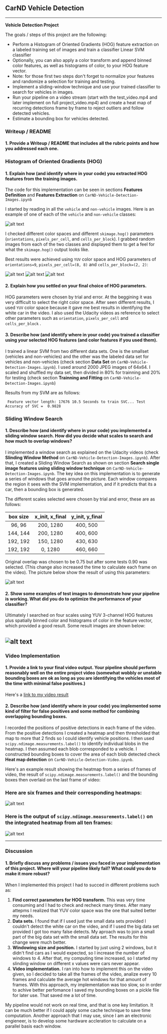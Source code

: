 
## CarND Vehicle Detection
---

**Vehicle Detection Project**

The goals / steps of this project are the following:

* Perform a Histogram of Oriented Gradients (HOG) feature extraction on a labeled training set of images and train a classifier Linear SVM classifier
* Optionally, you can also apply a color transform and append binned color features, as well as histograms of color, to your HOG feature vector. 
* Note: for those first two steps don't forget to normalize your features and randomize a selection for training and testing.
* Implement a sliding-window technique and use your trained classifier to search for vehicles in images.
* Run your pipeline on a video stream (start with the test_video.mp4 and later implement on full project_video.mp4) and create a heat map of recurring detections frame by frame to reject outliers and follow detected vehicles.
* Estimate a bounding box for vehicles detected.

[//]: # (Image References)
[image1]: ./output_images/car_notcar.png
[image2a]: ./output_images/hog0.png
[image2b]: ./output_images/hog1.png
[image2c]: ./output_images/hog2.png
[image3]: ./output_images/windows.png
[image4]: ./output_images/cars.png
[image5]: ./output_images/heat_maps.png
[image6]: ./output_images/result.png
[video1]: ./result.mp4


### Writeup / README

#### 1. Provide a Writeup / README that includes all the rubric points and how you addressed each one.  


### Histogram of Oriented Gradients (HOG)

#### 1. Explain how (and identify where in your code) you extracted HOG features from the training images.

The code for this implementation can be seen in sections **Features Definition** and **Features Extraction** on `CarND-Vehicle-Detection-Images.ipynb` 

I started by reading in all the `vehicle` and `non-vehicle` images.  Here is an example of one of each of the `vehicle` and `non-vehicle` classes:

![alt text][image1]

I checked different color spaces and different `skimage.hog()` parameters (`orientations`, `pixels_per_cell`, and `cells_per_block`).  I grabbed random images from each of the two classes and displayed them to get a feel for what the `skimage.hog()` output looks like.

Best results were achieved using `YUV` color space and HOG parameters of `orientations=9`, `pixels_per_cell=(8, 8)` and `cells_per_block=(2, 2)`:


![alt text][image2a]
![alt text][image2b]
![alt text][image2c]

#### 2. Explain how you settled on your final choice of HOG parameters.

HOG parameters were chosen by trial and error. At the beggining it was very difficult to select the right color space. After seen different results, I used `YUV` color space because it gave me best results in identifying the white car in the video. I also used the Udacity videos as reference to select other parameters such as `orientation`, `pixels_per_cell` and `cells_per_block` .

#### 3. Describe how (and identify where in your code) you trained a classifier using your selected HOG features (and color features if you used them).

I trained a linear SVM from two different data sets. One is the smallset (vehicles and non-vehicles) and the other was the labeled data set for vehicles and non-vehicles (check section **Data Set** on `CarND-Vehicle-Detection-Images.ipynb`).
I used around 2000 JPEG images of 64x64. I scaled and shuffled my data set, then divided in 80% for trainning and 20% for testing (check section **Trainning and Fitting** on `CarND-Vehicle-Detection-Images.ipynb`)

Results from my SVM are as follows:

`
Feature vector length: 17676
10.5 Seconds to train SVC...
Test Accuracy of SVC =  0.9828`

### Sliding Window Search

#### 1. Describe how (and identify where in your code) you implemented a sliding window search.  How did you decide what scales to search and how much to overlap windows?

I implemented a window search as explained on the Udacity videos (check **Slinding Window Method** on `CarND-Vehicle-Detection-Images.ipynb`). After that, I created a Sliding Window Search as shown on section **Search single image features using sliding window technique** on `CarND-Vehicle-Detection-Images.ipynb`. The key idea on this implementation is to generate a series of windows that goes around the picture. Each window compares the region it sees with the SVM implementation, and if it predicts that its a car, then a bounding box is generated.

The different scales selected were chosen by trial and error, these are as follows:

| box size      | x_init, x_final        | y_init, y_final      | 
|:-------------:|:-------------:|:-------------:| 
| 96, 96        | 200, 1280      | 400, 500       | 
| 144, 144      | 200, 1280     | 400, 600     |
| 192, 192      | 150, 1280      | 430, 630      |
| 192, 192      | 0, 1280      | 460, 660        |

Original overlap was chosen to be 0.75 but after some tests 0.90 was selected. (This change also increased the time to calculate each frame on the video). The picture below show the result of using this parameters:

![alt text][image3]

#### 2. Show some examples of test images to demonstrate how your pipeline is working.  What did you do to optimize the performance of your classifier?

Ultimately I searched on four scales using YUV 3-channel HOG features plus spatially binned color and histograms of color in the feature vector, which provided a good result. Some result images are shown below:  

![alt text][image4]
---

### Video Implementation

#### 1. Provide a link to your final video output.  Your pipeline should perform reasonably well on the entire project video (somewhat wobbly or unstable bounding boxes are ok as long as you are identifying the vehicles most of the time with minimal false positives.)
Here's a [link to my video result](./result.mp4)


#### 2. Describe how (and identify where in your code) you implemented some kind of filter for false positives and some method for combining overlapping bounding boxes.

I recorded the positions of positive detections in each frame of the video.  From the positive detections I created a heatmap and then thresholded that map to more that 2 finds so I could identify vehicle positions.  I then used `scipy.ndimage.measurements.label()` to identify individual blobs in the heatmap.  I then assumed each blob corresponded to a vehicle.  I constructed bounding boxes to cover the area of each blob detected check **Heat map detection** on  `CarND-Vehicle-Detection-Video.ipynb`.

Here's an example result showing the heatmap from a series of frames of video, the result of `scipy.ndimage.measurements.label()` and the bounding boxes then overlaid on the last frame of video:

### Here are six frames and their corresponding heatmaps:

![alt text][image5]

### Here is the output of `scipy.ndimage.measurements.label()` on the integrated heatmap from all ten frames:
![alt text][image6]



---

### Discussion

#### 1. Briefly discuss any problems / issues you faced in your implementation of this project.  Where will your pipeline likely fail?  What could you do to make it more robust?

When I implemented this project I had to succed in different problems such as:
1. **Find correct parameters for HOG transform.** This was very time consuming and I had to check and recheck many times. After many attepms I realized that YUV color space was the one that suited better my needs.
2. **Data sets.** I found that if I used just the small data sets provided I couldn't detect the white car on the video, and if I used the big data set provided I got too many false detects. My aproach was to join a small part of the big data set with the small data set. The results for this change were much better.
3. **Windowing size and position.** I started by just using 2 windows, but it didn't find cars as I would expected, so I increase the number of windows to 4. After that, my computing time increased, so I started my slinding window on different x values were cars never appear.
4. **Video implementation.** I ran into how to implement this on the video given, so I decided to take all the frames of the video, analize every 10 frames and calculate the average hot windows for that amount of frames. With this approach, my implementation was too slow, so in order to achive better perfomance I saved my bounding boxes on a pickle file for later use. That saved me a lot of time.

My pipeline would not work on real time, and that is one key limitation. It can be much better if I could apply some cache technique to save time computation. Another approach that I may use, since I am an electronic engieneer, is to develop some hardware accleration to calculate on a parallel basis each window. 


